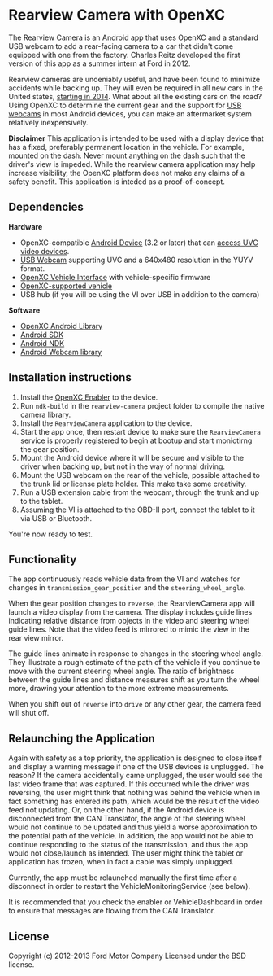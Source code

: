 Rearview Camera with OpenXC
=================================

The Rearview Camera is an Android app that uses OpenXC and a standard USB
webcam to add a rear-facing camera to a car that didn't come equipped with one
from the factory. Charles Reitz developed the first version of this app as a
summer intern at Ford in 2012.

Rearview cameras are undeniably useful, and have been found to minimize
accidents while backing up. They will even be required in all new cars in the
United states, [starting in
2014](http://www.nytimes.com/2012/02/28/business/us-rule-set-for-cameras-at-cars-rear.html?_r=0).
What about all the existing cars on the road? Using OpenXC to determine the
current gear and the support for [USB webcams][USB webcam] in most Android
devices, you can make an aftermarket system relatively inexpensively.

**Disclaimer** This application is intended to be used with a display device
that has a fixed, preferably permanent location in the vehicle. For example,
mounted on the dash. Never mount anything on the dash such that the driver's
view is impeded. While the rearview camera application may help increase
visibility, the OpenXC platform does not make any claims of a safety benefit.
This application is inteded as a proof-of-concept.

## Dependencies

**Hardware**

* OpenXC-compatible [Android
   Device](http://openxcplatform.com/android/index.html) (3.2 or later) that
   can [access UVC video devices](#android-usb-webcam).
* [USB Webcam][] supporting UVC and a 640x480 resolution in the YUYV format.
* [OpenXC Vehicle
   Interface](https://openxcplatform.com/vehicle-interface/index.html) with
   vehicle-specific firmware
* [OpenXC-supported
   vehicle](http://openxcplatform.com/vehicle-interface/output-format.html)
* USB hub (if you will be using the VI over USB in addition to the camera)

**Software**

* [OpenXC Android
  Library](http://openxcplatform.com/getting-started/library-installation.html)
* [Android SDK](http://developer.android.com/sdk/index.html)
* [Android NDK](http://developer.android.com/tools/sdk/ndk/index.html)
* [Android Webcam library](https://github.com/openxc/android-webcam)

[USB webcam]: http://www.logitech.com/en-us/product/webcam-C110?crid=34

## Installation instructions

1. Install the [OpenXC
   Enabler](http://openxcplatform.com/getting-started/library-installation.html#enabler) to the device.
1. Run `ndk-build` in the `rearview-camera` project folder to compile the native
   camera library.
1. Install the `RearviewCamera` application to the device.
1. Start the app once, then restart device to make sure the `RearviewCamera`
   service is properly registered to begin at bootup and start moniotirng the
   gear position.
1. Mount the Android device where it will be secure and visible to the driver
   when backing up, but not in the way of normal driving.
1. Mount the USB webcam on the rear of the vehicle, possible attached to the
   trunk lid or license plate holder. This make take some creativity.
1. Run a USB extension cable from the webcam, through the trunk and up to the
   tablet.
1. Assuming the VI is attached to the OBD-II port, connect the tablet to it via
   USB or Bluetooth.

You're now ready to test.

## Functionality

The app continuously reads vehicle data from the VI and watches for changes in
`transmission_gear_position` and the `steering_wheel_angle`.

When the gear position changes to `reverse`, the RearviewCamera app will launch
a video display from the camera. The display includes guide lines indicating
relative distance from objects in the video and steering wheel guide lines. Note
that the video feed is mirrored to mimic the view in the rear view mirror.

The guide lines animate in response to changes in the steering wheel angle. They
illustrate a rough estimate of the path of the vehicle if you continue to move
with the current steering wheel angle. The ratio of brightness between the guide
lines and distance measures shift as you turn the wheel more, drawing your
attention to the more extreme measurements.

When you shift out of `reverse` into `drive` or any other gear, the camera feed
will shut off.

## Relaunching the Application

Again with safety as a top priority, the application is designed to close
itself and display a warning message if one of the USB devices is unplugged.
The reason? If the camera accidentally came unplugged, the user would see the
last video frame that was captured. If this occurred while the driver was
reversing, the user might think that nothing was behind the vehicle when in
fact something has entered its path, which would be the result of the video
feed not updating. Or, on the other hand, if the Android device is
disconnected from the CAN Translator, the angle of the steering wheel would
not continue to be updated and thus yield a worse approximation to the
potential path of the vehicle. In addition, the app would not be able to
continue responding to the status of the transmission, and thus the app would
not close/launch as intended. The user might think the tablet or application
has frozen, when in fact a cable was simply unplugged.

Currently, the app must be relaunched manually the first time after a
disconnect in order to restart the VehicleMonitoringService (see below).

It is recommended that you check the enabler or VehicleDashboard in order
to ensure that messages are flowing from the CAN Translator.

## License

Copyright (c) 2012-2013 Ford Motor Company
Licensed under the BSD license.
